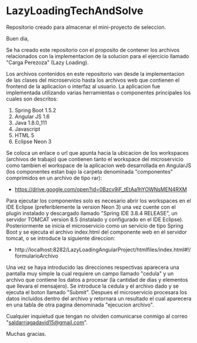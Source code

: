 # LazyLoadingTechAndSolve
Repositorio creado para almacenar el mini-proyecto de seleccion.

Buen dia,

Se ha creado este repositorio con el proposito de contener los archivos relacionados con la implementacion de la solucion para el ejercicio llamado "Carga Perezoza" (Lazy Loading).

Los archivos contenidos en este repositorio van desde la implementacion de las clases del microservicio hasta los archivos web que contienen el frontend de la aplicacion o interfaz al usuario. La aplicacion fue implementada utilizando varias herramientas o componentes principales los cuales son descritos:

  1. Spring Boot 1.5.2
  2. Angular JS 1.6
  3. Java 1.8.0_111
  4. Javascript
  5. HTML 5
  6. Eclipse Neon 3

Se coloca un enlace o url que apunta hacia la ubicacion de los workspaces (archivos de trabajo) que contienen tanto el workspace del microservicio como tambien el workspace de la aplicacion web desarrollada en AngularJS (los componentes estan bajo la carpeta denominada "componentes" comprimidos en un archivo de tipo rar):

  * https://drive.google.com/open?id=0Bzcv9iF_tEtAa1hYOWNsMEN4RXM
  
Para ejecutar los componentes solo es necesario abrir los workspaces en el IDE Eclipse (preferiblemente la version Neon 3) una vez cuente con el plugin instalado y descargado llamado "Spring IDE 3.8.4 RELEASE", un servidor TOMCAT version 8.5 (instalado y configurado en el IDE Eclipse). Posteriormente se inicia el microservicio como un servicio de tipo Spring Boot y se ejecuta el archivo index.html del componente web en el servidor tomcat, o se introduce la siguiente direccion:

  * http://localhost:8282/LazyLoadingAngularProject/htmlfiles/index.html#!/formularioArchivo
  
Una vez se haya introducido las direcciones respectivas aparecera una pantalla muy simple la cual requiere un campo llamado "cedula" y un archivo que contiene los datos a procesar (la cantidad de dias y elementos que llevara el mensajero). Se introduce la cedula y el archivo dado y se ejecuta el boton llamado "Submit". Despues el microservicio procesara los datos incluidos dentro del archivo y retornara un resultado el cual aparecera en una tabla de otra pagina denominada "ejecucion archivo".

Cualquier inquietud que tengan no olviden comunicarse conmigo al correo "saldarriagadavid15@gmail.com".

Muchas gracias.
